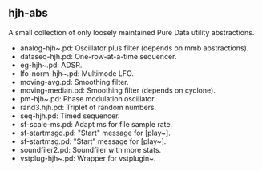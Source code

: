 ## hjh-abs

A small collection of only loosely maintained Pure Data utility abstractions.

- analog-hjh~.pd: Oscillator plus filter (depends on mmb abstractions).
- dataseq-hjh.pd: One-row-at-a-time sequencer.
- eg-hjh~.pd: ADSR.
- lfo-norm-hjh~.pd: Multimode LFO.
- moving-avg.pd: Smoothing filter.
- moving-median.pd: Smoothing filter (depends on cyclone).
- pm-hjh~.pd: Phase modulation oscillator.
- rand3.hjh.pd: Triplet of random numbers.
- seq-hjh.pd: Timed sequencer.
- sf-scale-ms.pd: Adapt ms for file sample rate.
- sf-startmsgd.pd: "Start" message for [play~].
- sf-startmsg.pd: "Start" message for [play~].
- soundfiler2.pd: Soundfiler with more stats.
- vstplug-hjh~.pd: Wrapper for vstplugin~.
